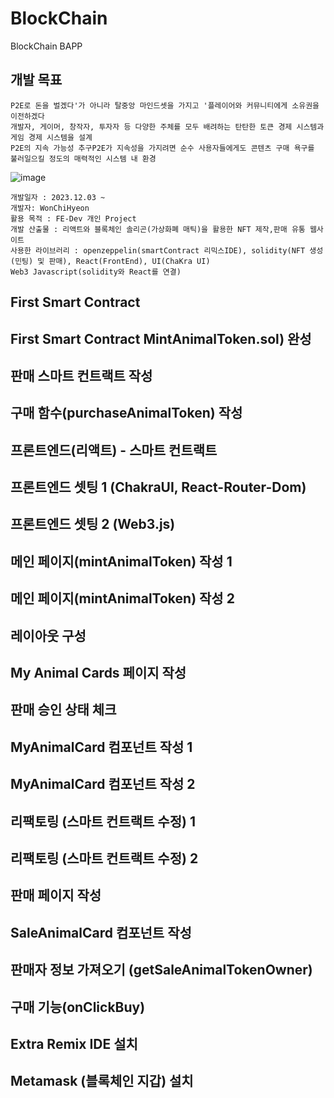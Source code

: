 # BlockChain
BlockChain BAPP
## 개발 목표 
```
P2E로 돈을 벌겠다'가 아니라 탈중앙 마인드셋을 가지고 '플레이어와 커뮤니티에게 소유권을 이전하겠다
개발자, 게이머, 창작자, 투자자 등 다양한 주체를 모두 배려하는 탄탄한 토큰 경제 시스템과 게임 경제 시스템을 설계
P2E의 지속 가능성 추구P2E가 지속성을 가지려면 순수 사용자들에게도 콘텐츠 구매 욕구를 불러일으킬 정도의 매력적인 시스템 내 환경
```
![image](https://github.com/mr-won/BlockChain/assets/58906858/7b013c53-6edc-43cb-824b-1435d77dc567)           
```
개발일자 : 2023.12.03 ~
개발자: WonChiHyeon 
활용 목적 : FE-Dev 개인 Project
개발 산출물 : 리액트와 블록체인 솔리곤(가상화폐 매틱)을 활용한 NFT 제작,판매 유통 웹사이트
사용한 라이브러리 : openzeppelin(smartContract 리믹스IDE), solidity(NFT 생성(민팅) 및 판매), React(FrontEnd), UI(ChaKra UI)
Web3 Javascript(solidity와 React를 연결)
```
## First Smart Contract

## First Smart Contract MintAnimalToken.sol) 완성

## 판매 스마트 컨트랙트 작성

## 구매 함수(purchaseAnimalToken) 작성

## 프론트엔드(리액트) - 스마트 컨트랙트

## 프론트엔드 셋팅 1 (ChakraUI, React-Router-Dom)

## 프론트엔드 셋팅 2 (Web3.js)

## 메인 페이지(mintAnimalToken) 작성 1

## 메인 페이지(mintAnimalToken) 작성 2

## 레이아웃 구성

## My Animal Cards 페이지 작성

## 판매 승인 상태 체크

## MyAnimalCard 컴포넌트 작성 1 

## MyAnimalCard 컴포넌트 작성 2

## 리팩토링 (스마트 컨트랙트 수정) 1

## 리팩토링 (스마트 컨트랙트 수정) 2

## 판매 페이지 작성

## SaleAnimalCard 컴포넌트 작성

## 판매자 정보 가져오기 (getSaleAnimalTokenOwner)

## 구매 기능(onClickBuy)

## Extra Remix IDE 설치

## Metamask (블록체인 지갑) 설치

